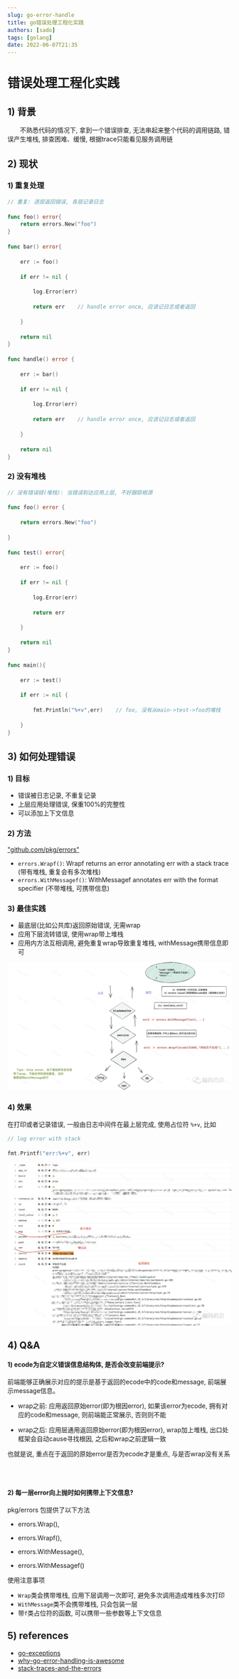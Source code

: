 ```yaml
---
slug: go-error-handle
title: go错误处理工程化实践
authors: [sado]
tags: [golang]
date: 2022-06-07T21:35
---
```



# 错误处理工程化实践


## 1) 背景
&ensp;&ensp;&ensp;&ensp;不熟悉代码的情况下, 拿到一个错误排查, 无法串起来整个代码的调用链路, 错误产生堆栈, 排查困难、缓慢, 根据trace只能看见服务调用链

<!--truncate-->

## 2) 现状
### 1) 重复处理

```go
// 重复: 逐层返回错误, 各层记录日志

func foo() error{
    return errors.New("foo")
}
 
func bar() error{
 
    err := foo()
 
    if err != nil {
 
        log.Error(err)
 
        return err    // handle error once, 应该记日志或者返回
 
    }
 
    return nil
}
 
func handle() error {
 
    err := bar()
 
    if err != nil {
 
        log.Error(err)
 
        return err    // handle error once, 应该记日志或者返回
 
    }
 
    return nil
}
```

### 2) 没有堆栈


```go
// 没有错误链(堆栈): 当错误到达应用上层, 不好跟踪根源

func foo() error {
 
    return errors.New("foo")
 
}
 
func test() error{
 
    err := foo()
 
    if err != nil {
 
        log.Error(err)
 
        return err
 
    }
 
    return nil
}
 
func main(){
 
    err := test()
 
    if err := nil {
 
        fmt.Println("%+v",err)    // foo, 没有从main->test->foo的堆栈

    }
}
```

## 3) 如何处理错误
### 1) 目标
- 错误被日志记录, 不重复记录
- 上层应用处理错误, 保重100%的完整性
- 可以添加上下文信息

### 2) 方法
["github.com/pkg/errors"](https://pkg.go.dev/github.com/pkg/errors@v0.9.1#pkg-functions)

 - `errors.Wrapf()`: Wrapf returns an error annotating err with a stack trace (带有堆栈, 重复会有多次堆栈)
 - `errors.WithMessagef()`: WithMessagef annotates err with the format specifier (不带堆栈, 可携带信息)

### 3) 最佳实践
- 最底层(比如公共库)返回原始错误, 无需wrap
- 应用下层流转错误, 使用wrap带上堆栈
- 应用内方法互相调用, 避免重复wrap导致重复堆栈, withMessage携带信息即可

![error-ctx](./go.assets/error-ctx.png)


### 4) 效果
在打印或者记录错误, 一般由日志中间件在最上层完成, 使用占位符 `%+v`, 比如
```go
// log error with stack

fmt.Printf("err:%+v", err)
```

![error-show](./go.assets/error-show.png)


## 4) Q&A

#### 1) ecode为自定义错误信息结构体, 是否会改变前端提示?

前端能够正确展示对应的提示是基于返回的ecode中的code和message, 前端展示message信息。

- wrap之前: 应用返回原始error(即为根因error), 如果该error为ecode, 拥有对应的code和message, 则前端能正常展示, 否则则不能

- wrap之后: 应用层通用返回原始error(即为根因error), wrap加上堆栈, 出口处框架会自动cause寻找根因, 之后和wrap之前逻辑一致

也就是说, 重点在于返回的原始error是否为ecode才是重点, 与是否wrap没有关系

<br></br>

#### 2) 每一层error向上抛时如何携带上下文信息?

pkg/errors 包提供了以下方法

- errors.Wrap(),

- errors.Wrapf(), 

- errors.WithMessage(), 

- errors.WithMessagef()

使用注意事项
- `Wrap`类会携带堆栈, 应用下层调用一次即可, 避免多次调用造成堆栈多次打印
- `WithMessage`类不会携带堆栈, 只会包装一层
- 带`f`类占位符的函数, 可以携带一些参数等上下文信息

## 5) references
- [go-exceptions](https://golang.org/doc/faq#exceptions)
- [why-go-error-handling-is-awesome](https://rauljordan.com/2020/07/06/why-go-error-handling-is-awesome.html)
- [stack-traces-and-the-errors](https://dave.cheney.net/2016/06/12/stack-traces-and-the-errors-package)